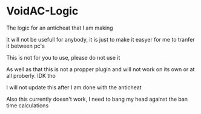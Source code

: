 # VoidAC-Logic
The logic for an anticheat that I am making

It will not be usefull for anybody, it is just to make it easyer for me to tranfer it between pc's

This is not for you to use, please do not use it

As well as that this is not a propper plugin and will not work on its own or at all proberly. IDK tho

I will not update this after I am done with the anticheat

Also this currently doesn't work, I need to bang my head against the ban time calculations

